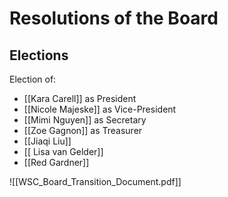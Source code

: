 # Resolutions of the Board

## Elections

Election of:
- [[Kara Carell]] as President
- [[Nicole Majeske]] as Vice-President
- [[Mimi Nguyen]] as Secretary
- [[Zoe Gagnon]] as Treasurer
- [[Jiaqi Liu]]
- [[ Lisa van Gelder]]
- [[Red Gardner]]

![[WSC_Board_Transition_Document.pdf]]
